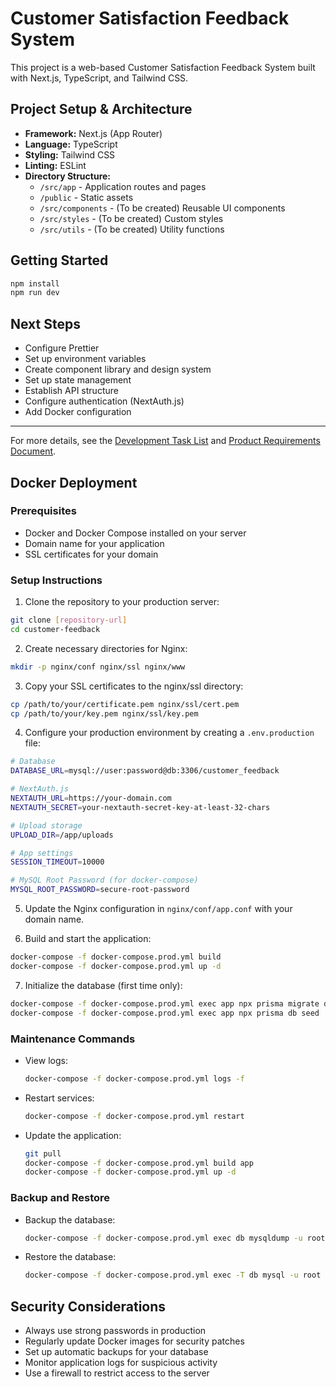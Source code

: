 # Customer Satisfaction Feedback System

This project is a web-based Customer Satisfaction Feedback System built with Next.js, TypeScript, and Tailwind CSS.

## Project Setup & Architecture

- **Framework:** Next.js (App Router)
- **Language:** TypeScript
- **Styling:** Tailwind CSS
- **Linting:** ESLint
- **Directory Structure:**
  - `/src/app` - Application routes and pages
  - `/public` - Static assets
  - `/src/components` - (To be created) Reusable UI components
  - `/src/styles` - (To be created) Custom styles
  - `/src/utils` - (To be created) Utility functions

## Getting Started

```bash
npm install
npm run dev
```

## Next Steps
- Configure Prettier
- Set up environment variables
- Create component library and design system
- Set up state management
- Establish API structure
- Configure authentication (NextAuth.js)
- Add Docker configuration

---

For more details, see the [Development Task List](../Development%20Task%20List_%20Customer%20Satisfaction%20Feedb.md) and [Product Requirements Document](../Product%20Requirements%20Document_%20Customer%20Satisfacti.md).

## Docker Deployment

### Prerequisites

- Docker and Docker Compose installed on your server
- Domain name for your application
- SSL certificates for your domain

### Setup Instructions

1. Clone the repository to your production server:

```bash
git clone [repository-url]
cd customer-feedback
```

2. Create necessary directories for Nginx:

```bash
mkdir -p nginx/conf nginx/ssl nginx/www
```

3. Copy your SSL certificates to the nginx/ssl directory:

```bash
cp /path/to/your/certificate.pem nginx/ssl/cert.pem
cp /path/to/your/key.pem nginx/ssl/key.pem
```

4. Configure your production environment by creating a `.env.production` file:

```bash
# Database
DATABASE_URL=mysql://user:password@db:3306/customer_feedback

# NextAuth.js
NEXTAUTH_URL=https://your-domain.com
NEXTAUTH_SECRET=your-nextauth-secret-key-at-least-32-chars

# Upload storage
UPLOAD_DIR=/app/uploads

# App settings
SESSION_TIMEOUT=10000

# MySQL Root Password (for docker-compose)
MYSQL_ROOT_PASSWORD=secure-root-password
```

5. Update the Nginx configuration in `nginx/conf/app.conf` with your domain name.

6. Build and start the application:

```bash
docker-compose -f docker-compose.prod.yml build
docker-compose -f docker-compose.prod.yml up -d
```

7. Initialize the database (first time only):

```bash
docker-compose -f docker-compose.prod.yml exec app npx prisma migrate deploy
docker-compose -f docker-compose.prod.yml exec app npx prisma db seed
```

### Maintenance Commands

- View logs:
  ```bash
  docker-compose -f docker-compose.prod.yml logs -f
  ```

- Restart services:
  ```bash
  docker-compose -f docker-compose.prod.yml restart
  ```

- Update the application:
  ```bash
  git pull
  docker-compose -f docker-compose.prod.yml build app
  docker-compose -f docker-compose.prod.yml up -d
  ```

### Backup and Restore

- Backup the database:
  ```bash
  docker-compose -f docker-compose.prod.yml exec db mysqldump -u root -p customer_feedback > backup_$(date +%Y%m%d).sql
  ```

- Restore the database:
  ```bash
  docker-compose -f docker-compose.prod.yml exec -T db mysql -u root -p customer_feedback < backup_file.sql
  ```

## Security Considerations

- Always use strong passwords in production
- Regularly update Docker images for security patches
- Set up automatic backups for your database
- Monitor application logs for suspicious activity
- Use a firewall to restrict access to the server

